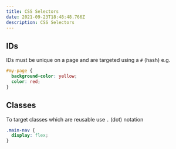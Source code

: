 ```yaml
---
title: CSS Selectors
date: 2021-09-23T18:48:48.766Z
description: CSS Selectors
---
```

## IDs

IDs must be unique on a page and are targeted using a `#` (hash) e.g.

```css
#my-page {
  background-color: yellow;
  color: red;
}
```

## Classes

To target classes which are reusable use `.` (dot) notation

```css
.main-nav {
  display: flex;
}
```